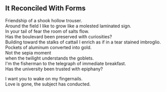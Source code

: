 It Reconciled With Forms
------------------------
Friendship of a shook hollow trouser.  
Around the field I like to grow like a molested laminated sign.  
In your tail of fear the room of salts flow.  
Has the boulevard been preserved with curiosities?  
Building toward the stalks of cattail I enrich as if in a tear stained imbroglio.  
Pockets of aluminum converted into gold.  
Not the sepia moment  
when the twilight understands the goblets.  
I'm the fisherman to the telegraph of immediate breakfast.  
Has the university been trusted with epiphany?  
  
I want you to wake on my fingernails.  
Love is gone, the subject has conducted.  
